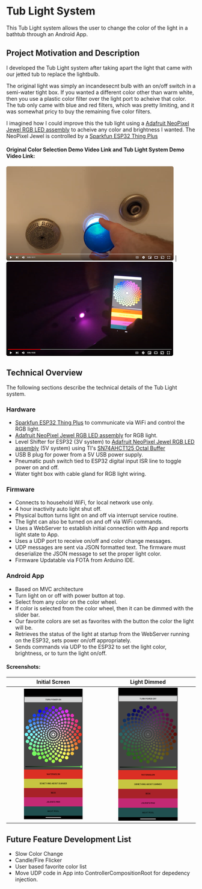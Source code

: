 # Tub Light System
This Tub Light system allows the user to change the color of the light in a bathtub through an Android App.

## Project Motivation and Description
I developed the Tub Light system after taking apart the light that came with our jetted tub to replace the lightbulb. 

The original light was simply an incandesecnt bulb with an on/off switch in a semi-water tight box. If you wanted a different color other than warm white, then you use a plastic color filter over the light port to acheive that color. The tub only came with blue and red filters, which was pretty limiting, and it was somewhat pricy to buy the remaining five color filters.

I imagined how I could improve this the tub light using a [Adafruit NeoPixel Jewel RGB LED assembly](https://www.adafruit.com/product/2859?gad_source=1&gclid=CjwKCAiAp5qsBhAPEiwAP0qeJkzRK5o67oNMlqqDC8S1sDyIZCz12_C3Y6A9JUmND2r-IASDWLSKcRoCs48QAvD_BwE) to acheive any color and brightness I wanted. The NeoPixel Jewel is controlled by a [Sparkfun ESP32 Thing Plus](https://www.sparkfun.com/products/15663?gclid=CjwKCAiAp5qsBhAPEiwAP0qeJnRRSU4OE6ZlrzAAaxC8sL1j2-f2hIqKbaGOr5SEi_CV_tvKprVjEhoCCmUQAvD_BwE)

#### Original Color Selection Demo Video Link and Tub Light System Demo Video Link:
[![Original Tub Light Color Selection](resources/videoImages/OriginalColorChange.png)](https://www.youtube.com/watch?v=9z2hBdIpH5c "Original Tub Light Color Filter") | [![Tub Light System Color Selection](resources/videoImages/TubLightSystemColorChange.png)](https://www.youtube.com/watch?v=xVnbhTjhsxw "Tub Light System Demo")

## Technical Overview
The following sections describe the technical details of the Tub Light system.

### Hardware
- [Sparkfun ESP32 Thing Plus](https://www.sparkfun.com/products/15663?gclid=CjwKCAiAp5qsBhAPEiwAP0qeJnRRSU4OE6ZlrzAAaxC8sL1j2-f2hIqKbaGOr5SEi_CV_tvKprVjEhoCCmUQAvD_BwE) to communicate via WiFi and control the RGB light. 
- [Adafruit NeoPixel Jewel RGB LED assembly](https://www.adafruit.com/product/2859?gad_source=1&gclid=CjwKCAiAp5qsBhAPEiwAP0qeJkzRK5o67oNMlqqDC8S1sDyIZCz12_C3Y6A9JUmND2r-IASDWLSKcRoCs48QAvD_BwE) for RGB light. 
- Level Shifter for ESP32 (3V system) to [Adafruit NeoPixel Jewel RGB LED assembly](https://www.adafruit.com/product/2859?gad_source=1&gclid=CjwKCAiAp5qsBhAPEiwAP0qeJkzRK5o67oNMlqqDC8S1sDyIZCz12_C3Y6A9JUmND2r-IASDWLSKcRoCs48QAvD_BwE) (5V system) using TI's [SN74AHCT125 Octal Buffer](https://www.ti.com/product/SN74AHCT125?utm_source=google&utm_medium=cpc&utm_campaign=asc-null-null-GPN_EN-cpc-pf-google-wwe&utm_content=SN74AHCT125&ds_k=SN74AHCT125&DCM=yes&gad_source=1&gclid=CjwKCAiAyp-sBhBSEiwAWWzTnt-SE3ptIo6v0rLhpGXk40SaxN7Lgv-MlV34kCT6CDqxO0mAszq7FxoCUzwQAvD_BwE&gclsrc=aw.ds)
- USB B plug for power from a 5V USB power supply.
- Pneumatic push switch tied to ESP32 digital input ISR line to toggle power on and off.
- Water tight box with cable gland for RGB light wiring.



### Firmware
- Connects to household WiFi, for local network use only.
- 4 hour inactivity auto light shut off.
- Physical button turns light on and off via interrupt service routine.
- The light can also be turned on and off via WiFi commands.
- Uses a WebServer to establish initial connection with App and reports light state to App.
- Uses a UDP port to receive on/off and color change messages.
- UDP messages are sent via JSON formatted text. The firmware must deserialize the JSON message to set the proper light color.
- Firmware Updatable via FOTA from Arduino IDE.
  
### Android App
- Based on MVC architecture
- Turn light on or off with power button at top.
- Select from any color on the color wheel.
- If color is selected from the color wheel, then it can be dimmed with the slider bar.
- Our favorite colors are set as favorites with the button the color the light will be.
- Retrieves the status of the light at startup from the WebServer running on the ESP32, sets power on/off appropriately.
- Sends commands via UDP to the ESP32 to set the light color, brightness, or to turn the light on/off.
  
#### Screenshots:
| Initial Screen | Light Dimmed |
| :--------------: | :------------: |
| <img src="resources/appScreenshots/screenWithTurnPowerOn.png" width="66%" height="66%"> | <img src="resources/appScreenshots/screenWithTurnSliderDimmed.png" width="66%" height="66%">|

## Future Feature Development List
- Slow Color Change
- Candle/Fire Flicker
- User based favorite color list
- Move UDP code in App into ControllerCompositionRoot for depedency injection. 
